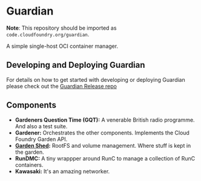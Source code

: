 # Guardian

**Note**: This repository should be imported as `code.cloudfoundry.org/guardian`.

A simple single-host OCI container manager.

## Developing and Deploying Guardian

For details on how to get started with developing or deploying Guardian please check out the
[Guardian Release repo](https://github.com/cloudfoundry/guardian-release/blob/master/README.md)

## Components

 - **Gardeners Question Time (GQT):** A venerable British radio programme. And also a test suite.
 - **Gardener:** Orchestrates the other components. Implements the Cloud Foundry Garden API. 
 - **[Garden Shed](http://github.com/cloudfoundry/garden-shed):** RootFS and volume management. Where stuff is kept in the garden.
 - **RunDMC:** A tiny wrappper around RunC to manage a collection of RunC containers.
 - **Kawasaki:** It's an amazing networker.
